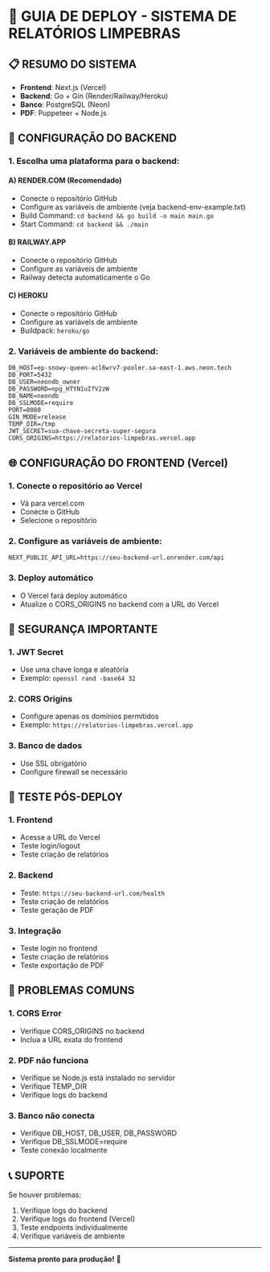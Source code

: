 # 🚀 GUIA DE DEPLOY - SISTEMA DE RELATÓRIOS LIMPEBRAS

## 📋 RESUMO DO SISTEMA

- **Frontend**: Next.js (Vercel)
- **Backend**: Go + Gin (Render/Railway/Heroku)
- **Banco**: PostgreSQL (Neon)
- **PDF**: Puppeteer + Node.js

## 🔧 CONFIGURAÇÃO DO BACKEND

### 1. Escolha uma plataforma para o backend:

#### A) RENDER.COM (Recomendado)
- Conecte o repositório GitHub
- Configure as variáveis de ambiente (veja backend-env-example.txt)
- Build Command: `cd backend && go build -o main main.go`
- Start Command: `cd backend && ./main`

#### B) RAILWAY.APP
- Conecte o repositório GitHub
- Configure as variáveis de ambiente
- Railway detecta automaticamente o Go

#### C) HEROKU
- Conecte o repositório GitHub
- Configure as variáveis de ambiente
- Buildpack: `heroku/go`

### 2. Variáveis de ambiente do backend:
```env
DB_HOST=ep-snowy-queen-acl6wrv7-pooler.sa-east-1.aws.neon.tech
DB_PORT=5432
DB_USER=neondb_owner
DB_PASSWORD=npg_HTYN1uIfV2zW
DB_NAME=neondb
DB_SSLMODE=require
PORT=8080
GIN_MODE=release
TEMP_DIR=/tmp
JWT_SECRET=sua-chave-secreta-super-segura
CORS_ORIGINS=https://relatorios-limpebras.vercel.app
```

## 🌐 CONFIGURAÇÃO DO FRONTEND (Vercel)

### 1. Conecte o repositório ao Vercel
- Vá para vercel.com
- Conecte o GitHub
- Selecione o repositório

### 2. Configure as variáveis de ambiente:
```env
NEXT_PUBLIC_API_URL=https://seu-backend-url.onrender.com/api
```

### 3. Deploy automático
- O Vercel fará deploy automático
- Atualize o CORS_ORIGINS no backend com a URL do Vercel

## 🔐 SEGURANÇA IMPORTANTE

### 1. JWT Secret
- Use uma chave longa e aleatória
- Exemplo: `openssl rand -base64 32`

### 2. CORS Origins
- Configure apenas os domínios permitidos
- Exemplo: `https://relatorios-limpebras.vercel.app`

### 3. Banco de dados
- Use SSL obrigatório
- Configure firewall se necessário

## 📱 TESTE PÓS-DEPLOY

### 1. Frontend
- Acesse a URL do Vercel
- Teste login/logout
- Teste criação de relatórios

### 2. Backend
- Teste: `https://seu-backend-url.com/health`
- Teste criação de relatórios
- Teste geração de PDF

### 3. Integração
- Teste login no frontend
- Teste criação de relatórios
- Teste exportação de PDF

## 🐛 PROBLEMAS COMUNS

### 1. CORS Error
- Verifique CORS_ORIGINS no backend
- Inclua a URL exata do frontend

### 2. PDF não funciona
- Verifique se Node.js está instalado no servidor
- Verifique TEMP_DIR
- Verifique logs do backend

### 3. Banco não conecta
- Verifique DB_HOST, DB_USER, DB_PASSWORD
- Verifique DB_SSLMODE=require
- Teste conexão localmente

## 📞 SUPORTE

Se houver problemas:
1. Verifique logs do backend
2. Verifique logs do frontend (Vercel)
3. Teste endpoints individualmente
4. Verifique variáveis de ambiente

---

**Sistema pronto para produção!** 🚀
